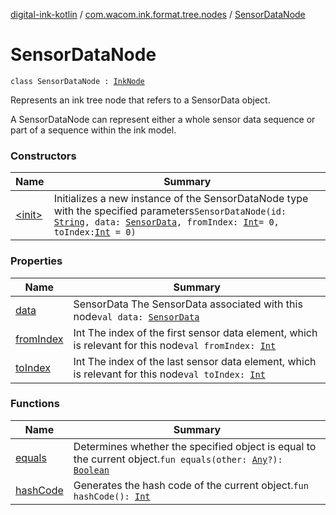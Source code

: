 [digital-ink-kotlin](../../index.md) / [com.wacom.ink.format.tree.nodes](../index.md) / [SensorDataNode](./index.md)

# SensorDataNode

`class SensorDataNode : `[`InkNode`](../-ink-node/index.md)

Represents an ink tree node that refers to a SensorData object.

A SensorDataNode can represent either a whole sensor data sequence or part of a sequence within the ink model.

### Constructors

| Name | Summary |
|---|---|
| [&lt;init&gt;](-init-.md) | Initializes a new instance of the SensorDataNode type with the specified parameters`SensorDataNode(id: `[`String`](https://kotlinlang.org/api/latest/jvm/stdlib/kotlin/-string/index.html)`, data: `[`SensorData`](../../com.wacom.ink.format.tree.data/-sensor-data/index.md)`, fromIndex: `[`Int`](https://kotlinlang.org/api/latest/jvm/stdlib/kotlin/-int/index.html)` = 0, toIndex: `[`Int`](https://kotlinlang.org/api/latest/jvm/stdlib/kotlin/-int/index.html)` = 0)` |

### Properties

| Name | Summary |
|---|---|
| [data](data.md) | SensorData The SensorData associated with this node`val data: `[`SensorData`](../../com.wacom.ink.format.tree.data/-sensor-data/index.md) |
| [fromIndex](from-index.md) | Int The index of the first sensor data element, which is relevant for this node`val fromIndex: `[`Int`](https://kotlinlang.org/api/latest/jvm/stdlib/kotlin/-int/index.html) |
| [toIndex](to-index.md) | Int The index of the last sensor data element, which is relevant for this node`val toIndex: `[`Int`](https://kotlinlang.org/api/latest/jvm/stdlib/kotlin/-int/index.html) |

### Functions

| Name | Summary |
|---|---|
| [equals](equals.md) | Determines whether the specified object is equal to the current object.`fun equals(other: `[`Any`](https://kotlinlang.org/api/latest/jvm/stdlib/kotlin/-any/index.html)`?): `[`Boolean`](https://kotlinlang.org/api/latest/jvm/stdlib/kotlin/-boolean/index.html) |
| [hashCode](hash-code.md) | Generates the hash code of the current object.`fun hashCode(): `[`Int`](https://kotlinlang.org/api/latest/jvm/stdlib/kotlin/-int/index.html) |
